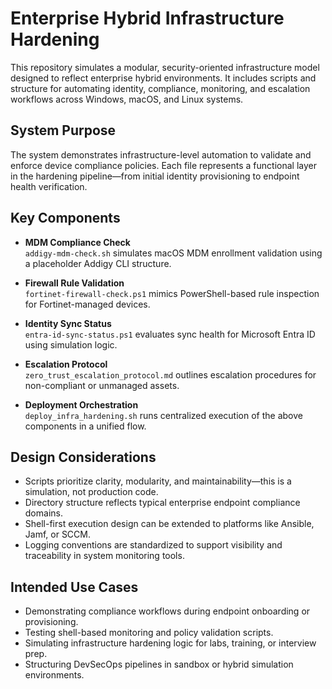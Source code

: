 # Enterprise Hybrid Infrastructure Hardening

This repository simulates a modular, security-oriented infrastructure model designed to reflect enterprise hybrid environments. It includes scripts and structure for automating identity, compliance, monitoring, and escalation workflows across Windows, macOS, and Linux systems.

## System Purpose

The system demonstrates infrastructure-level automation to validate and enforce device compliance policies. Each file represents a functional layer in the hardening pipeline—from initial identity provisioning to endpoint health verification.

## Key Components

- **MDM Compliance Check**  
  `addigy-mdm-check.sh` simulates macOS MDM enrollment validation using a placeholder Addigy CLI structure.

- **Firewall Rule Validation**  
  `fortinet-firewall-check.ps1` mimics PowerShell-based rule inspection for Fortinet-managed devices.

- **Identity Sync Status**  
  `entra-id-sync-status.ps1` evaluates sync health for Microsoft Entra ID using simulation logic.

- **Escalation Protocol**  
  `zero_trust_escalation_protocol.md` outlines escalation procedures for non-compliant or unmanaged assets.

- **Deployment Orchestration**  
  `deploy_infra_hardening.sh` runs centralized execution of the above components in a unified flow.

## Design Considerations

- Scripts prioritize clarity, modularity, and maintainability—this is a simulation, not production code.
- Directory structure reflects typical enterprise endpoint compliance domains.
- Shell-first execution design can be extended to platforms like Ansible, Jamf, or SCCM.
- Logging conventions are standardized to support visibility and traceability in system monitoring tools.

## Intended Use Cases

- Demonstrating compliance workflows during endpoint onboarding or provisioning.
- Testing shell-based monitoring and policy validation scripts.
- Simulating infrastructure hardening logic for labs, training, or interview prep.
- Structuring DevSecOps pipelines in sandbox or hybrid simulation environments.

